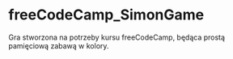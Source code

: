 # freeCodeCamp_SimonGame
Gra stworzona na potrzeby kursu freeCodeCamp, będąca prostą pamięciową zabawą w kolory.
